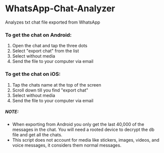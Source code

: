 # WhatsApp-Chat-Analyzer
 Analyzes txt chat file exported from WhatsApp

### To get the chat on Android:
 1. Open the chat and tap the three dots
 2. Select "export chat" from the list
 3. Select without media
 4. Send the file to your computer via email

### To get the chat on iOS:
 1. Tap the chats name at the top of the screen
 2. Scroll down till you find "export chat"
 3. Select without media
 4. Send the file to your computer via email


##### NOTE:
  * When exporting from Android you only get the last 40,000 of the messages in the chat. You will need a rooted device to decrypt the db file and get all the chats.
  * This script does not account for media like stickers, images, videos, and voice messages, it considers them normal messages.
